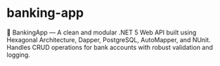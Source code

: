# banking-app
🧱 BankingApp — A clean and modular .NET 5 Web API built using Hexagonal Architecture, Dapper, PostgreSQL, AutoMapper, and NUnit. Handles CRUD operations for bank accounts with robust validation and logging.
